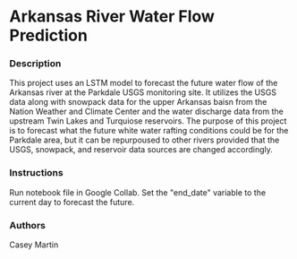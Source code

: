 # Arkansas River Water Flow Prediction

### Description
This project uses an LSTM model to forecast the future water flow of the Arkansas river at the Parkdale USGS monitoring site. It utilizes the USGS data along with snowpack data for the upper Arkansas baisn from the Nation Weather and Climate Center and the water discharge data from the upstream Twin Lakes and Turquiose reservoirs. The purpose of this project is to forecast what the future white water rafting conditions could be for the Parkdale area, but it can be repurpoused to other rivers provided that the USGS, snowpack, and reservoir data sources are changed accordingly.

### Instructions
Run notebook file in Google Collab. Set the "end_date" variable to the current day to forecast the future.

### Authors
Casey Martin
